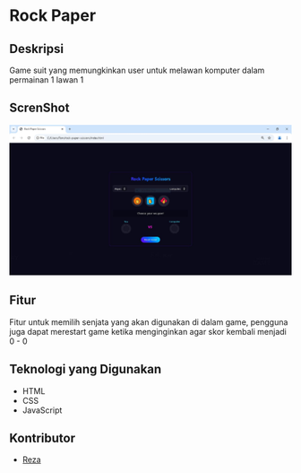 # Rock Paper

## Deskripsi

Game suit yang memungkinkan user untuk melawan komputer dalam permainan 1 lawan 1

## ScrenShot

![Screenshot](/ss.jpg)

## Fitur

Fitur untuk memilih senjata yang akan digunakan di dalam game, pengguna juga dapat merestart game ketika menginginkan agar skor kembali menjadi 0 - 0

## Teknologi yang Digunakan

- HTML
- CSS
- JavaScript

## Kontributor

- [Reza](https://github.com/ecacantdead)

```

```
